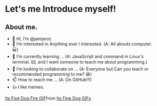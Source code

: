 # Let's me Introduce myself!
## About me.
- 👋 Hi, I’m @jamjaroz
- 👀 I’m interested in Anything ever I interested. (A: All abouts computer. 💻)
- 🌱 I’m currently learning ... (A: JavaScript and command in Linux's terminal. ⌨️, and I want someone to teach me about programming.)
- 💞️ I’m looking to collaborate on ... (A: Everyone but Can you teach or recommended programming to me? 😅)
- 📫 How to reach me ... (A: On GitHub!!!)
- 👍 I like memes.
<div class="tenor-gif-embed" data-postid="16250404" data-share-method="host" data-aspect-ratio="1.78771" data-width="100%"><a href="https://tenor.com/view/its-fine-dog-fine-dog-fire-meme-gif-16250404">Its Fine Dog Fire GIF</a>from <a href="https://tenor.com/search/its+fine+dog-gifs">Its Fine Dog GIFs</a></div> <script type="text/javascript" async src="https://tenor.com/embed.js"></script>
